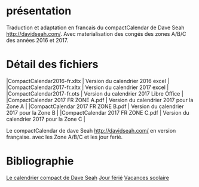 # présentation
Traduction et adaptation en francais du compactCalendar de Dave Seah http://davidseah.com/. 
Avec materialisation des congés des zones A/B/C des années 2016 et 2017.

# Détail des fichiers
|CompactCalendar2016-fr.xltx		| Version du calendrier 2016 excel |
|CompactCalendar2017-fr.xltx		| Version du calendrier 2017 excel |
|CompactCalendar2017-fr.ots			| Version du calendrier 2017 Libre Office |
|CompactCalendar 2017 FR ZONE A.pdf	| Version du calendrier 2017 pour la Zone A |
|CompactCalendar 2017 FR ZONE B.pdf	| Version du calendrier 2017 pour la Zone B |
|CompactCalendar 2017 FR ZONE C.pdf	| Version du calendrier 2017 pour la Zone C |

Le compactCalendar de dave Seah http://davidseah.com/ en version française. avec les Zone A/B/C et les jour ferié.

# Bibliographie
[Le calendrier compact de Dave Seah](http://davidseah.com/node/compact-calendar/)
[Jour férié](https://www.joursferies.fr/)
[Vacances scolaire](http://www.education.gouv.fr/cid87910/calendrier-scolaire-pour-les-annees-2015-2016-2016-2017-2017-2018.html)